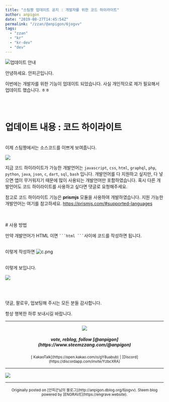 ```yaml
---
title: "스팀짱 업데이트 공지 : 개발자를 위한 코드 하이라이트"
author: anpigon
date: "2019-08-27T14:45:54Z"
permalink: "/zzan/@anpigon/6jogvv"
tags:
  - "zzan"
  - "kr"
  - "kr-dev"
  - "dev"
---
```

![업데이트 안내](https://files.steempeak.com/file/steempeak/anpigon/3aBL7xov-E1848BE185A5E186B8E18483E185A6E1848BE185B5E18490E185B320E1848BE185A1E186ABE18482E185A2.png)

안녕하세요. 안피곤입니다.

이번에는 개발자를 위한 기능이 업데이트 되었습니다. 사실 개인적으로 제가 필요해서 업데이트 했습니다. ㅎㅎ

<br>
<br>

# 업데이트 내용 : 코드 하이라이트


<br>이제 스팀짱에서는 소스코드를 이쁘게 보여줍니다. 

![](https://cdn.steemitimages.com/DQmWixf5xo1GdjP6usCTv1tFncsDHNGRHuYj6RdTFkAtvad/％E1％84％89％E1％85％B3％E1％84％8F％E1％85％B3％E1％84％85％E1％85％B5％E1％86％AB％E1％84％89％E1％85％A3％E1％86％BA％202019-08-27％20％E1％84％8B％E1％85％A9％E1％84％92％E1％85％AE％2011.32.53.png)

지금 코드 하이라이트가 가능한 개발언어는 `javascript`, `css`, `html`, `graphql`, `php`, `python`, `java`, `json`, `c`, `dart`, `sql`, `bash` 입니다. 개발언어를 다 지원하고 싶지만, 다 넣으면 앱이 무거워지기 때문에 많이 사용되는 개발언어만 포함하였습니다. 혹시 다른 개발언어도 코드 하이라이트를 사용하고 싶다면 댓글로 요청해주세요. 

참고로 코드 하이라이트 기능은 **prismjs** 모듈을 사용하여 개발하였습니다. 지원 가능한 개발언어는 여기를 참고하세요. https://prismjs.com/#supported-languages

<br>
<br>
# 사용 방법

만약 개발언어가 HTML 이면 ` ```html ``` `사이에 코드를 작성하면 됩니다.

<br>이렇게 작성하면
![c.png](https://cdn.steemitimages.com/DQmR3mJ8U5uF4ySwBJnhAUbvzzrygmqNAQ1LUbf2b6MWW9e/c.png)

<br>
이렇게 보입니다.

![](https://files.steempeak.com/file/steempeak/anpigon/g4z4NDUH-E18489E185B3E1848FE185B3E18485E185B5E186ABE18489E185A3E186BA202019-08-2920E1848BE185A9E18492E185AE208.36.06.png)


<br>
<br>

댓글, 팔로우, 업보팅해 주시는 모든 분들 감사합니다.

항상 행복한 하루 보내시길 바랍니다.

***

<center><img src='https://steemitimages.com/400x0/https://cdn.steemitimages.com/DQmQmWhMN6zNrLmKJRKhvSScEgWZmpb8zCeE2Gray1krbv6/BC054B6E-6F73-46D0-88E4-C88EB8167037.jpeg'><h5>vote, reblog, follow [@anpigon](https://www.steemzzang.com/@anpigon)</h5><sub>[ KakaoTalk](https://open.kakao.com/o/gY8uabub) | [Discord](https://discordapp.com/invite/YzbcXRA)</sub></center>


***

[![](https://steemitimages.com/640x0/https://cdn.steemitimages.com/DQmZQ23ei2dyBhaxFXs8XBKiUdfFv3LcuXUa9mv2sHDeDf2/image.png)](https://www.steemzzang.com)

***
<center><sup>Originally posted on [안피곤님의 블로그](http://anpigon.dblog.org/6jogvv). Steem blog powered by [ENGRAVE](https://engrave.website).</sup></center>